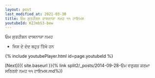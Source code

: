 ```yaml
---
layout: post
last_modified_at: 2021-03-30
title: ਓਮ ਸੁਤਹੀਸ਼ਨ ਦਾਸਨਾਯਾ ਨਮਹ ੧੧ ਟਾਇਮਸ
youtubeId: KZJmbS3-bew
---
```

 
 
 ਓਮ ਸੁਤਹੀਸ਼ਨ ਦਾਸਨਾਯਾ ਨਮਹ  
 
 -  ਜਿਸ ਦੇ ਦੰਦ ਬਹੁਤ ਤਿੱਖੇ ਹਨ 
 
  
 
  
 
 
 
 
 
 


{% include youtubePlayer.html id=page.youtubeId %}
 
[Next]({{ site.baseurl }}{% link  split2/_posts/2014-09-28-ਓਮ ਵਰੁਕਸ਼ ਕਰਮਾ ਸਠਿਠਏ ਨਮਹ ੧੧ ਟਾਇਮਸ.md%})
 
